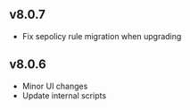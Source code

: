 ## v8.0.7

- Fix sepolicy rule migration when upgrading

## v8.0.6

- Minor UI changes
- Update internal scripts
